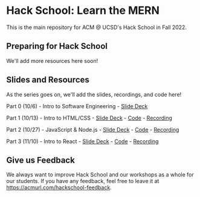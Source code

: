 # Hack School: Learn the MERN

This is the main repository for ACM @ UCSD's Hack School in Fall 2022. 

## Preparing for Hack School

We'll add more resources here soon!

## Slides and Resources

As the series goes on, we'll add the slides, recordings, and code here!

Part 0 (10/6) - Intro to Software Engineering - [Slide Deck](https://acmurl.com/hackschool-0-slides)

Part 1 (10/13) - Intro to HTML/CSS - [Slide Deck](https://acmurl.com/hackschool-1-slides) - [Code](https://github.com/acmucsd/hackschool-fa22/tree/part1) - [Recording](https://acmurl.com/hackschool-1-video)

Part 2 (10/27) - JavaScript & Node.js - [Slide Deck](https://acmurl.com/hackschool-2-slides) - [Code](https://github.com/acmucsd/hackschool-fa22/tree/part2) - [Recording](https://acmurl.com/hackschool-2-video)

Part 3 (11/10) - Intro to React - [Slide Deck](https://acmurl.com/hackshool-3-slides) - [Code](https://github.com/acmucsd/hackschool-fa22/tree/part3) - [Recording](https://acmurl.com/hackschool-3-video)



## Give us Feedback

We always want to improve Hack School and our workshops as a whole for our students. If you have any feedback, feel free to leave it at https://acmurl.com/hackschool-feedback.
